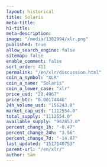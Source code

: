 ```yaml
---
layout: historical
title: Solaris
meta-title: 
h1-title: 
meta-description: 
image: "/media/1382994/xlr.png"
published: true
allow_search_engine: false
sitemap: false
enable_comment: false
sort_order: 411
permalink: "/en/xlr/discussion.html"
coin_a_symbol: "XLR"
coin_a_name: "Solaris"
coin_a_lower_case: "xlr"
price_usd: "20.4967"
price_btc: "0.00174446"
24h_volume_usd: "155243.0"
market_cap_usd: "1112554.0"
total_supply: "1112554.0"
available_supply: "962853.0"
percent_change_1h: "-0.47"
percent_change_24h: "3.56"
percent_change_7d: "-14.87"
last_updated: "1517140753"
parent-url: "/en/xlr/"
author: Sam
---
```


